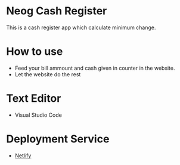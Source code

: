 # Neog Cash Register

This is a cash register app which calculate minimum change.

# How to use
- Feed your bill ammount and cash given in counter in the website.
- Let the website do the rest 

# Text Editor
- Visual Studio Code

# Deployment Service
- [Netlify](https://netlify.com)
